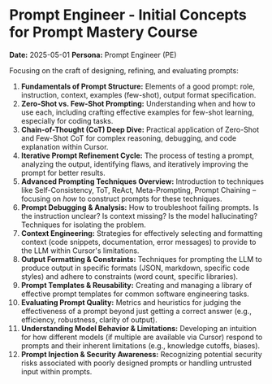 # Prompt Engineer - Initial Concepts for Prompt Mastery Course

**Date:** 2025-05-01
**Persona:** Prompt Engineer (PE)

Focusing on the craft of designing, refining, and evaluating prompts:

1.  **Fundamentals of Prompt Structure:** Elements of a good prompt: role, instruction, context, examples (few-shot), output format specification.
2.  **Zero-Shot vs. Few-Shot Prompting:** Understanding when and how to use each, including crafting effective examples for few-shot learning, especially for coding tasks.
3.  **Chain-of-Thought (CoT) Deep Dive:** Practical application of Zero-Shot and Few-Shot CoT for complex reasoning, debugging, and code explanation within Cursor.
4.  **Iterative Prompt Refinement Cycle:** The process of testing a prompt, analyzing the output, identifying flaws, and iteratively improving the prompt for better results.
5.  **Advanced Prompting Techniques Overview:** Introduction to techniques like Self-Consistency, ToT, ReAct, Meta-Prompting, Prompt Chaining – focusing on *how* to construct prompts for these techniques.
6.  **Prompt Debugging & Analysis:** How to troubleshoot failing prompts. Is the instruction unclear? Is context missing? Is the model hallucinating? Techniques for isolating the problem.
7.  **Context Engineering:** Strategies for effectively selecting and formatting context (code snippets, documentation, error messages) to provide to the LLM within Cursor's limitations.
8.  **Output Formatting & Constraints:** Techniques for prompting the LLM to produce output in specific formats (JSON, markdown, specific code styles) and adhere to constraints (word count, specific libraries).
9.  **Prompt Templates & Reusability:** Creating and managing a library of effective prompt templates for common software engineering tasks.
10. **Evaluating Prompt Quality:** Metrics and heuristics for judging the effectiveness of a prompt beyond just getting a correct answer (e.g., efficiency, robustness, clarity of output).
11. **Understanding Model Behavior & Limitations:** Developing an intuition for how different models (if multiple are available via Cursor) respond to prompts and their inherent limitations (e.g., knowledge cutoffs, biases).
12. **Prompt Injection & Security Awareness:** Recognizing potential security risks associated with poorly designed prompts or handling untrusted input within prompts. 